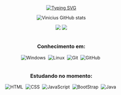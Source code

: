 <div align = center>

[![Typing SVG](https://readme-typing-svg.herokuapp.com/?color=2c8782&size=40&center=true&vCenter=true&width=1000&lines=Olá,+meu+nome+é+Vinicius+Silva;Tenho+19+anos+;Sou+de+Recife,+PE;Sou+estudante+de+ADS+na+UNIT;Bem+vindo!+:%29)](https://git.io/typing-svg)

![Vinicius GitHub stats](https://github-readme-stats.vercel.app/api?username=ViniciusRKX&show_icons=true&theme=tokyonight )

<div align="center">
<a href="https://www.linkedin.com/in/viniciusjsilva/" target="_blank"><img src="https://img.shields.io/badge/LinkedIn-0077B5?style=for-the-badge&logo=linkedin&logoColor=white" target="_blank"></a>
<a href = "mailto:vinicius.jdsilva98@gmail.com"><img src="https://img.shields.io/badge/-Gmail-%23333?style=for-the-badge&logo=gmail&logoColor=white" target="_blank"></a>

#
### Conhecimento em:

![Windows](https://img.shields.io/badge/Windows-0078D6?style=for-the-badge&logo=windows&logoColor=whitee)&nbsp;
![Linux](https://img.shields.io/badge/Linux-FCC624?style=for-the-badge&logo=linux&logoColor=black)&nbsp;
![Git](https://img.shields.io/badge/GIT-E44C30?style=for-the-badge&logo=git&logoColor=white)&nbsp;
![GitHub](https://img.shields.io/badge/GitHub-100000?style=for-the-badge&logo=github&logoColor=white)&nbsp;


#

### Estudando no momento:


![HTML](https://img.shields.io/badge/HTML5-E34F26?style=for-the-badge&logo=html5&logoColor=white)&nbsp;
![CSS](https://img.shields.io/badge/CSS3-1572B6?style=for-the-badge&logo=css3&logoColor=white)&nbsp;
![JavaScript]( https://img.shields.io/badge/JavaScript-323330?style=for-the-badge&logo=javascript&logoColor=F7DF1E)&nbsp;
![BootStrap](https://img.shields.io/badge/Bootstrap-563D7C?style=for-the-badge&logo=bootstrap&logoColor=white)&nbsp;
![Java](  https://img.shields.io/badge/Java-ED8B00?style=for-the-badge&logo=openjdk&logoColor=white)&nbsp;

</div>
